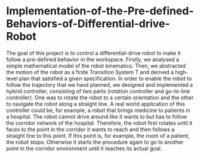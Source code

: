# Implementation-of-the-Pre-defined-Behaviors-of-Differential-drive-Robot
The goal of this project is to control a differential-drive robot to make it follow a pre-defined behavior in the workspace. Firstly, we analysed a simple mathematical model of the robot kinematics. Then, we abstracted the motion of the robot as a finite Transition System T and derived a high-level plan that satisfied a given specification. In order to enable the robot to follow the trajectory that we havd planned, we designed and implemented a hybrid controller, consisting of two parts (rotation controller and go-to-line controller). One was to rotate the robot to a certain orientation and the other to navigate the robot along a straight line. A real world application of this controller could be, for example, a robot that brings medicine to patients in a hospital. The robot cannot drive around like it wants to but has to follow the corridor network of the hospital. Therefore, the robot first rotates until it faces to the point in the corridor it wants to reach and then follows a straight line to this point. If this point is, for example, the room of a patient, the robot stops. Otherwise it starts the procedure again to go to another point in the corridor environment until it reaches its actual goal.
